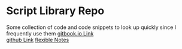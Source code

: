 # Script Library Repo
Some collection of code and code snippets to look up quickly since I frequently use them
[gitbook.io Link](https://martinfeineis.gitbook.io/newlib/)  
[github Link](https://github.com/MartinFeineis/Library)
[flexible Notes](notes.md)
